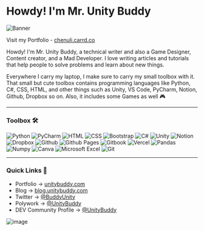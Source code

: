 # Howdy! I'm Mr. Unity Buddy
![Banner](https://cdn.hashnode.com/res/hashnode/image/upload/v1655964885072/0Z6yZNuY0.png)

Visit my Portfolio - [chenuli.carrd.co](https://chenuli.carrd.co)

Howdy! I'm Mr. Unity Buddy, a technical writer and also a Game Designer, Content creator, and a Mad Developer. I love writing articles and tutorials that help people to solve problems and learn about new things.



Everywhere I carry my laptop, I make sure to carry my small toolbox with it. That small but cute toolbox contains programming languages like Python, C#, CSS, HTML, and other things such as Unity, VS Code, PyCharm, Notion, Github, Dropbox so on. Also, it includes some Games as well 🎮

---

### Toolbox 🛠

![Python](https://img.shields.io/badge/-Python-3776AB?&style=for-the-badge&logo=python&logoColor=yellow)
![PyCharm](https://img.shields.io/badge/PyCharm-000000?&style=for-the-badge&logo=pycharm&logoColor=white)
![HTML](https://img.shields.io/badge/-html5-E34F26?&style=for-the-badge&logo=html5&logoColor=white)
![CSS](https://img.shields.io/badge/-css3-1572B6?&style=for-the-badge&logo=css3&logoColor=white)
![Bootstrap](https://img.shields.io/badge/bootstrap-7952B3?&style=for-the-badge&logo=bootstrap&logoColor=white)
![C#](https://img.shields.io/badge/-C%20Sharp-C5D8FF?&style=for-the-badge&logo=c%20sharp&logoColor=239120)
![Unity](https://img.shields.io/badge/-Unity-000000?&style=for-the-badge&logo=unity&logoColor=white)
![Notion](https://img.shields.io/badge/Notion-C5D8FF?&style=for-the-badge&logo=Notion&logoColor=black)
![Dropbox](https://img.shields.io/badge/dropbox-0061FF?&style=for-the-badge&logo=dropbox&logoColor=black)
![Github](https://img.shields.io/badge/github-181719?&style=for-the-badge&logo=github&logoColor=white)
![Github Pages](https://img.shields.io/badge/githubpages-222222?&style=for-the-badge&logo=githubpages&logoColor=white)
![Gitbook](https://img.shields.io/badge/gitbook-0061FF?&style=for-the-badge&logo=gitbook&logoColor=black)
![Vercel](https://img.shields.io/badge/vercel-black?&style=for-the-badge&logo=vercel&logoColor=cyan)
![Pandas](https://img.shields.io/badge/pandas-150458?&style=for-the-badge&logo=pandas&logoColor=white)
![Numpy](https://img.shields.io/badge/numpy-013243?&style=for-the-badge&logo=numpy&logoColor=cyan)
![Canva](https://img.shields.io/badge/canva-00C4CC?&style=for-the-badge&logo=canva&logoColor=black)
![Microsoft Excel](https://img.shields.io/badge/microsoftexcel-217346?&style=for-the-badge&logo=microsoftexcel&logoColor=black)
![Git](https://img.shields.io/badge/git-F05032?&style=for-the-badge&logo=git&logoColor=black)

---

### Quick Links 🔗

- Portfolio → [unitybuddy.com](https://unitybuddy.com/)
- Blog → [blog.unitybuddy.com](https://blog.unitybuddy.com/)
- Twitter → [@BuddyUnity](https://twitter.com/BuddyUnity)
- Polywork → [@UnityBuddy](https://www.polywork.com/unitybuddy)
- DEV Community Profile → [@UnityBuddy](https://dev.to/unitybuddy)


![image](https://github.com/SmallLion/SmallLion/assets/78954171/325be882-f74d-44ad-b4d9-b35d571cf5d6)


<!-- 

### Github Stats 📊
[![GitHub stats](https://github-readme-stats.vercel.app/api?username=SmallLion)](https://github.com/anuraghazra/readme-components)
[![Github Repo Card](https://github-readme-stats.vercel.app/api/pin/?username=SmallLion&repo=Python-Projects)](https://github.com/MrKrishnaAgarwal/readme-components-github)

📘 Latest Blog Articles

BLOG-POST-LIST:START 
- [JavaScript Cheat Sheet for Beginners](https://mr-unity-buddy.hashnode.dev/javascript-cheat-sheet-for-beginners)
- [Build Your Own 2048 Game Using Python](https://mr-unity-buddy.hashnode.dev/build-your-own-2048-game-using-python)
- [5+ Python Games With Source Code](https://mr-unity-buddy.hashnode.dev/5-python-games-with-source-code)
- [7 Bad Coding Habits You Should Leave Right Now](https://mr-unity-buddy.hashnode.dev/7-bad-coding-habits-you-should-leave-right-now)
- [Build An Emotion Based Movie Recommendation System Using Python](https://mr-unity-buddy.hashnode.dev/build-an-emotion-based-movie-recommendation-system-using-python)



- 🔭 I’m currently working on a new bluffy fluffy game!
- 🌱 I’m currently learning JavaScript
- 👯 I’m looking to collaborate on 3D games
- 💬 Ask me about Unity, Python or anything!
- 📫 Reach me via email - boobagames123@gmail.com
- 🏚 Hogwartz house: Griffindor

-->
